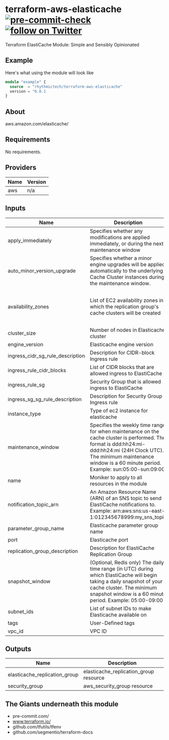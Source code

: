 # terraform-aws-elasticache [![pre-commit-check](https://github.com/rhythmictech/terraform-aws-elasticache/workflows/pre-commit-check/badge.svg)](https://github.com/rhythmictech/terraform-aws-elasticache/actions) <a href="https://twitter.com/intent/follow?screen_name=RhythmicTech"><img src="https://img.shields.io/twitter/follow/RhythmicTech?style=social&logo=RhythmicTech" alt="follow on Twitter"></a>
Terraform ElastiCache Module: Simple and Sensibly Opinionated



## Example
Here's what using the module will look like
```terraform
module "example" {
  source  = "rhythmictech/terraform-aws-elasticache"
  version = "0.0.1
}
```

## About
aws.amazon.com/elasticache/

<!-- BEGINNING OF PRE-COMMIT-TERRAFORM DOCS HOOK -->
## Requirements

No requirements.

## Providers

| Name | Version |
|------|---------|
| aws | n/a |

## Inputs

| Name | Description | Type | Default | Required |
|------|-------------|------|---------|:--------:|
| apply\_immediately | Specifies whether any modifications are applied immediately, or during the next maintenance window | `bool` | `false` | no |
| auto\_minor\_version\_upgrade | Specifies whether a minor engine upgrades will be applied automatically to the underlying Cache Cluster instances during the maintenance window. | `bool` | `true` | no |
| availability\_zones | List of EC2 availability zones in which the replication group's cache clusters will be created | `list(string)` | <pre>[<br>  "us-east-1a",<br>  "us-east-1b",<br>  "us-east-1c"<br>]</pre> | no |
| cluster\_size | Number of nodes in Elasticache cluster | `number` | `4` | no |
| engine\_version | Elasticache engine version | `string` | `"4.0.10"` | no |
| ingress\_cidr\_sg\_rule\_description | Description for CIDR-block Ingress rule | `string` | `null` | no |
| ingress\_rule\_cidr\_blocks | List of CIDR blocks that are allowed ingress to ElastiCache | `list(string)` | `[]` | no |
| ingress\_rule\_sg | Security Group that is allowed ingress to ElastiCache | `string` | `null` | no |
| ingress\_sg\_sg\_rule\_description | Description for Security Group Ingress rule | `string` | `null` | no |
| instance\_type | Type of ec2 instance for elasticache | `string` | `"cache.t2.micro"` | no |
| maintenance\_window | Specifies the weekly time range for when maintenance on the cache cluster is performed. The format is ddd:hh24:mi-ddd:hh24:mi (24H Clock UTC). The minimum maintenance window is a 60 minute period. Example: sun:05:00-sun:09:00 | `string` | `"sun:03:00-sun:04:00"` | no |
| name | Moniker to apply to all resources in the module | `string` | n/a | yes |
| notification\_topic\_arn | An Amazon Resource Name (ARN) of an SNS topic to send ElastiCache notifications to. Example: arn:aws:sns:us-east-1:012345678999:my\_sns\_topic | `string` | `null` | no |
| parameter\_group\_name | Elasticache parameter group name | `string` | `"default.redis4.0"` | no |
| port | Elasticache port | `number` | `6379` | no |
| replication\_group\_description | Description for ElastiCache Replication Group | `string` | `null` | no |
| snapshot\_window | (Optional, Redis only) The daily time range (in UTC) during which ElastiCache will begin taking a daily snapshot of your cache cluster. The minimum snapshot window is a 60 minute period. Example: 05:00-09:00 | `string` | `"02:00-03:00"` | no |
| subnet\_ids | List of subnet IDs to make Elasticache available on | `list(string)` | n/a | yes |
| tags | User-Defined tags | `map(string)` | `{}` | no |
| vpc\_id | VPC ID | `string` | n/a | yes |

## Outputs

| Name | Description |
|------|-------------|
| elasticache\_replication\_group | elasticache\_replication\_group resource |
| security\_group | aws\_security\_group resource |

<!-- END OF PRE-COMMIT-TERRAFORM DOCS HOOK -->

## The Giants underneath this module
- pre-commit.com/
- www.terraform.io/
- github.com/tfutils/tfenv
- github.com/segmentio/terraform-docs
